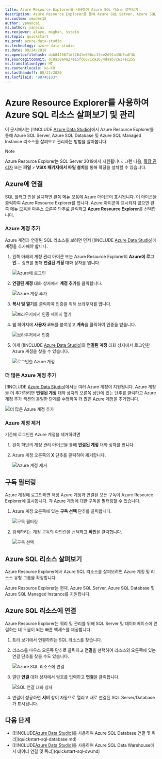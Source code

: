 ```yaml
---
title: Azure Resource Explorer를 사용하여 Azure SQL 리소스 살펴보기
description: Azure Resource Explorer를 통해 Azure SQL Server, Azure SQL Database 및 Azure SQL Managed Instance를 살펴보고 관리하는 방법을 알아봅니다.
ms.custom: seodec18
author: yanancai
ms.author: yanacai
ms.reviewer: alayu, maghan, sstein
ms.topic: quickstart
ms.prod: azure-data-studio
ms.technology: azure-data-studio
ms.date: 09/24/2018
ms.openlocfilehash: dab8425871d32641e696cc3fee2d92a45b7bdf3b
ms.sourcegitcommit: dc8a30a4a27e15fc6671ca2674da9b7c637ec255
ms.translationtype: HT
ms.contentlocale: ko-KR
ms.lasthandoff: 08/21/2020
ms.locfileid: "88746103"
---
```

# <a name="explore-and-manage-azure-sql-resources-with-azure-resource-explorer"></a>Azure Resource Explorer를 사용하여 Azure SQL 리소스 살펴보기 및 관리

이 문서에서는 [!INCLUDE [Azure Data Studio](../includes/name-sos-short.md)]에서 Azure Resource Explorer를 통해 Azure SQL Server, Azure SQL Database 및 Azure SQL Managed Instance 리소스를 살펴보고 관리하는 방법을 알아봅니다.

>[!NOTE]
>Azure Resource Explorer는 SQL Server 2019에서 지원됩니다. 그런 다음, [확장 관리자](extensions.md) 또는 **파일** > **VSIX 패키지에서 파일 설치**를 통해 확장을 설치할 수 있습니다.

## <a name="connect-to-azure"></a>Azure에 연결

SQL 플러그 인을 설치하면 왼쪽 메뉴 모음에 Azure 아이콘이 표시됩니다. 이 아이콘을 클릭하여 Azure Resource Explorer를 엽니다. Azure 아이콘이 표시되지 않으면 왼쪽 메뉴 모음을 마우스 오른쪽 단추로 클릭하고 **Azure Resource Explorer**를 선택합니다.

### <a name="add-an-azure-account"></a>Azure 계정 추가

Azure 계정과 연결된 SQL 리소스를 보려면 먼저 [!INCLUDE [Azure Data Studio](../includes/name-sos-short.md)]에 계정을 추가해야 합니다.

1. 왼쪽 아래의 계정 관리 아이콘 또는 Azure Resource Explorer의 **Azure에 로그인...** 링크를 통해 **연결된 계정** 대화 상자를 엽니다.

    ![Azure에 로그인](media/azure-resource-explorer/sign-in-to-azure.png)

2. **연결된 계정** 대화 상자에서 **계정 추가**를 클릭합니다.

    ![Azure 계정 추가](media/azure-resource-explorer/add-an-azure-account.png)

3. **복사 및 열기**를 클릭하여 인증을 위해 브라우저를 엽니다.

    ![브라우저에서 인증 페이지 열기](media/azure-resource-explorer/open-authentication-in-browser.png)

4. 웹 페이지에 **사용자 코드**를 붙여넣고 **계속**을 클릭하여 인증을 받습니다.

    ![브라우저에서 인증](media/azure-resource-explorer/authenticate-in-browser.png)

5. 이제 [!INCLUDE [Azure Data Studio](../includes/name-sos-short.md)]의 **연결된 계정** 대화 상자에서 로그인한 Azure 계정을 찾을 수 있습니다.

    ![로그인한 Azure 계정](media/azure-resource-explorer/signed-in-azure-account.png)

### <a name="add-more-azure-accounts"></a>더 많은 Azure 계정 추가

[!INCLUDE [Azure Data Studio](../includes/name-sos-short.md)]에서는 여러 Azure 계정이 지원됩니다. Azure 계정을 더 추가하려면 **연결된 계정** 대화 상자의 오른쪽 상단에 있는 단추를 클릭하고 Azure 계정 추가 섹션의 동일한 단계를 수행하여 더 많은 Azure 계정을 추가합니다.

![더 많은 Azure 계정 추가](media/azure-resource-explorer/add-more-azure-account.png)

### <a name="remove-an-azure-account"></a>Azure 계정 제거

기존에 로그인한 Azure 계정을 제거하려면

1. 왼쪽 하단의 계정 관리 아이콘을 통해 **연결된 계정** 대화 상자를 엽니다.
2. Azure 계정 오른쪽의 **X** 단추를 클릭하여 제거합니다.

    ![Azure 계정 제거](media/azure-resource-explorer/remove-azure-account.png)

## <a name="filter-subscription"></a>구독 필터링

Azure 계정에 로그인하면 해당 Azure 계정과 연결된 모든 구독이 Azure Resource Explorer에 표시됩니다. 각 Azure 계정에 대한 구독을 필터링할 수 있습니다.

1. Azure 계정 오른쪽에 있는 **구독 선택** 단추를 클릭합니다.

   ![구독 필터링](media/azure-resource-explorer/filter-subscription.png)

2. 검색하려는 계정 구독의 확인란을 선택하고 **확인**을 클릭합니다.

   ![구독 선택](media/azure-resource-explorer/select-subscription.png)

## <a name="explore-azure-sql-resources"></a>Azure SQL 리소스 살펴보기

Azure Resource Explorer에서 Azure SQL 리소스를 살펴보려면 Azure 계정 및 리소스 유형 그룹을 확장합니다.

Azure Resource Explorer는 현재, Azure SQL Server, Azure SQL Database 및 Azure SQL Managed Instance를 지원합니다.

## <a name="connect-to-azure-sql-resources"></a>Azure SQL 리소스에 연결

Azure Resource Explorer는 쿼리 및 관리를 위해 SQL Server 및 데이터베이스에 연결하는 데 도움이 되는 빠른 액세스를 제공합니다.

1. 트리 보기에서 연결하려는 SQL 리소스를 찾습니다.
2. 리소스를 마우스 오른쪽 단추로 클릭하고 **연결**을 선택하여 리소스의 오른쪽에 있는 연결 단추를 찾을 수도 있습니다.

   ![Azure SQL 리소스에 연결](media/azure-resource-explorer/connect-to-azure-sql-resource.png)

3. 열린 **연결** 대화 상자에서 암호를 입력하고 **연결**을 클릭합니다.

   ![SQL 연결 대화 상자](media/azure-resource-explorer/sql-connection-dialog.png)
4. 연결이 성공하면 **서버** 창이 자동으로 열리고 새로 연결된 SQL Server/Database가 표시됩니다.

## <a name="next-steps"></a>다음 단계

- [[!INCLUDE[Azure Data Studio](../includes/name-sos-short.md)]를 사용하여 Azure SQL Database 연결 및 쿼리](quickstart-sql-database.md)
- [[!INCLUDE[Azure Data Studio](../includes/name-sos-short.md)]를 사용하여 Azure SQL Data Warehouse에서 데이터 연결 및 쿼리](quickstart-sql-dw.md)